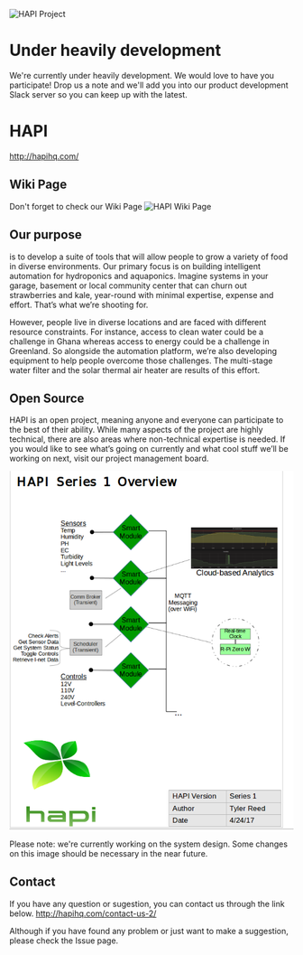 ![HAPI Project](/readme/hapi.png?raw=true "HAPI Project")

# Under heavily development
We're currently under heavily development.
We would love to have you participate! Drop us a note and we'll add you into our product development Slack server so you can keep up with the latest.

# HAPI
http://hapihq.com/

## Wiki Page
Don't forget to check our Wiki Page
![HAPI Wiki Page](/../../wiki "Wiki Page")

## Our purpose
is to develop a suite of tools that will allow people to grow a variety of food in diverse environments. Our primary focus is on building intelligent automation for hydroponics and aquaponics. Imagine systems in your garage, basement or local community center that can churn out strawberries and kale, year-round with minimal expertise, expense and effort. That’s what we’re shooting for.

However, people live in diverse locations and are faced with different resource constraints. For instance, access to clean water could be a challenge in Ghana whereas access to energy could be a challenge in Greenland. So alongside the automation platform, we’re also developing equipment to help people overcome those challenges. The multi-stage water filter and the solar thermal air heater are results of this effort.

## Open Source
HAPI is an open project, meaning anyone and everyone can participate to the best of their ability. While many aspects of the project are highly technical, there are also areas where non-technical expertise is needed. If you would like to see what’s going on currently and what cool stuff we’ll be working on next, visit our project management board.

![System Overview of the HAPI Project](/readme/system-overview.png?raw=true "HAPI Project System Overview")

Please note: we're currently working on the system design. Some changes on this image should be necessary in the near future.

## Contact
If you have any question or sugestion, you can contact us through the link below.
http://hapihq.com/contact-us-2/

Although if you have found any problem or just want to make a suggestion, please check the Issue page.
